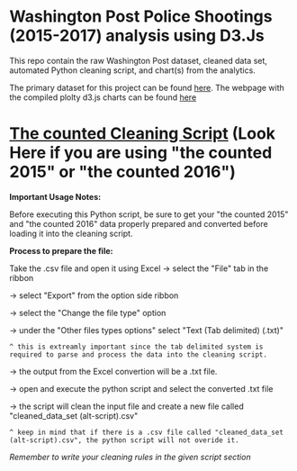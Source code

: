 # Washington Post Police Shootings (2015-2017) analysis using D3.Js 
This repo contain the raw Washington Post dataset, cleaned data set, automated Python cleaning script, and chart(s) from the analytics.

The primary dataset for this project can be found [here](https://github.com/washingtonpost/data-police-shootings/tree/master/v1).
The webpage with the compiled plolty d3.js charts can be found [here](https://d3demopage.wixsite.com/fatal-police-shootin)

# [The counted Cleaning Script](https://github.com/Austin-Daigle/firstD3Chart/blob/main/The%20Counted%20Cleaning%20Script/The%20Counted%20Cleaning%20Script.py) (Look Here if you are using "the counted 2015" or "the counted 2016")

**Important Usage Notes:**

Before executing this Python script, be sure to get your "the counted 2015" and "the counted 2016" data properly prepared and converted before loading it into
the cleaning script. 

**Process to prepare the file:**

Take the .csv file and open it using Excel 
-> select the "File" tab in the ribbon 

-> select "Export" from the option side ribbon

-> select the "Change the file type" option

-> under the "Other files types options" select "Text (Tab delimited) (.txt)" 

    ^ this is extreamly important since the tab delimited system is required to parse and process the data into the cleaning script.
-> the output from the Excel convertion will be a .txt file.

-> open and execute the python script and select the converted .txt file

-> the script will clean the input file and create a new file called "cleaned_data_set (alt-script).csv"

    ^ keep in mind that if there is a .csv file called "cleaned_data_set (alt-script).csv", the python script will not overide it. 
    

*Remember to write your cleaning rules in the given script section*
